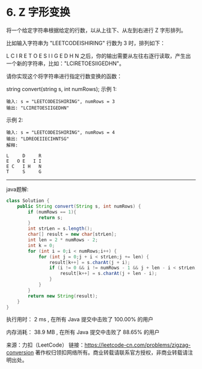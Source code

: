 # 6. Z 字形变换

将一个给定字符串根据给定的行数，以从上往下、从左到右进行 Z 字形排列。

比如输入字符串为 "LEETCODEISHIRING" 行数为 3 时，排列如下：

L   C   I   R
E T O E S I I G
E   D   H   N
之后，你的输出需要从左往右逐行读取，产生出一个新的字符串，比如："LCIRETOESIIGEDHN"。

请你实现这个将字符串进行指定行数变换的函数：

string convert(string s, int numRows);
示例 1:
```
输入: s = "LEETCODEISHIRING", numRows = 3
输出: "LCIRETOESIIGEDHN"
```
示例 2:
```
输入: s = "LEETCODEISHIRING", numRows = 4
输出: "LDREOEIIECIHNTSG"
解释:

L     D     R
E   O E   I I
E C   I H   N
T     S     G
```

---

java题解:

```java
class Solution {
    public String convert(String s, int numRows) {
        if (numRows == 1){
            return s;
        }
        int strLen = s.length();
        char[] result = new char[strLen];
        int len = 2 * numRows - 2;
        int k = 0;
        for (int i = 0;i < numRows;i++) {
            for (int j = 0;j + i < strLen;j += len) {
                result[k++] = s.charAt(j + i);
                if (i != 0 && i != numRows - 1 && j + len - i < strLen) {
                    result[k++] = s.charAt(j + len - i);
                }
            }
        }
        return new String(result);
    }
}
```

执行用时：
2 ms
, 在所有 Java 提交中击败了
100.00%
的用户

内存消耗：
38.9 MB
, 在所有 Java 提交中击败了
88.65%
的用户

来源：力扣（LeetCode）
链接：https://leetcode-cn.com/problems/zigzag-conversion
著作权归领扣网络所有。商业转载请联系官方授权，非商业转载请注明出处。